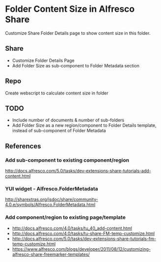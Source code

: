 # Folder Content Size in Alfresco Share 
Customize Share Folder Details page to show content size in this folder.

## Share
- Customize Folder Details Page
- Add Folder Size as sub-component to Folder Metadata section

## Repo
Create webscript to calculate content size in folder

## TODO
- Include number of documents & number of sub-folders
- Add Folder Size as a new region/component to Folder Details template, instead of sub-component of Folder Metadata

## References
### Add sub-component to existing component/region
http://docs.alfresco.com/5.0/tasks/dev-extensions-share-tutorials-add-content.html

### YUI widget - Alfresco.FolderMetadata
http://sharextras.org/jsdoc/share/community-4.0.e/symbols/Alfresco.FolderMetadata.html

### Add component/region to existing page/template
- http://docs.alfresco.com/4.0/tasks/tu_40_add-content.html
- http://docs.alfresco.com/4.0/tasks/tu-share-FM-temp-customize.html
- http://docs.alfresco.com/5.0/tasks/dev-extensions-share-tutorials-fm-temp-customize.html
- https://www.alfresco.com/blogs/developer/2011/08/12/customizing-alfresco-share-freemarker-templates/
